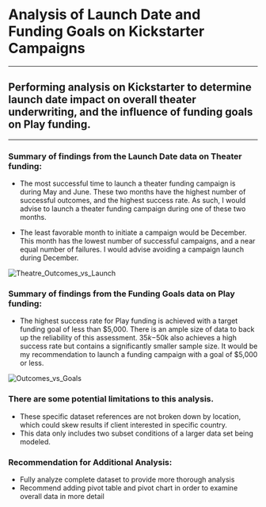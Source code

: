# Analysis of Launch Date and Funding Goals on Kickstarter Campaigns
---
## Performing analysis on Kickstarter to determine launch date impact on overall theater underwriting, and the influence of funding goals on Play funding.
---
### Summary of findings from the Launch Date data on Theater funding:

* The most successful time to launch a theater funding campaign is during May and June.  These
  two months have the highest number of successful outcomes, and the highest success rate.  As such, I would
  advise to launch a theater funding campaign during one of these two months.  

* The least favorable month to initiate a campaign would be December.  This month has the lowest number
  of successful campaigns, and a near equal number of failures.  I would advise avoiding a campaign launch
  during December.
 

![Theatre_Outcomes_vs_Launch](https://user-images.githubusercontent.com/71041680/107595064-a41b5380-6be1-11eb-9389-b920079df519.png)


### Summary of findings from the Funding Goals data on Play funding:

* The highest success rate for Play funding is achieved with a target funding goal of less than $5,000.  There is an ample size of data to back up the 
  reliability of this assessment.  $35k-$50k also achieves a high success rate but contains a significantly smaller sample size.  It would be my 
  recommendation to launch a funding campaign with a goal of $5,000 or less.  

 
![Outcomes_vs_Goals](https://user-images.githubusercontent.com/71041680/107595106-bd240480-6be1-11eb-8f6d-be01df5f31f3.png)



### There are some potential limitations to this analysis.  

* These specific dataset references are not broken down by location, which could skew results if client interested in specific country.
* This data only includes two subset conditions of a larger data set being modeled. 

### Recommendation for Additional Analysis:
* Fully analyze complete dataset to provide more thorough analysis
* Recommend adding pivot table and pivot chart in order to examine overall data in more detail







